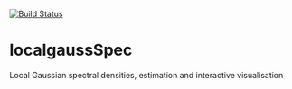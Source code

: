 [![Build Status](https://travis-ci.org/LAJordanger/logalgaussSpec.svg?branch=master)](https://travis-ci.org/LAJordanger/logalgaussSpec)

# localgaussSpec
Local Gaussian spectral densities, estimation and interactive visualisation
